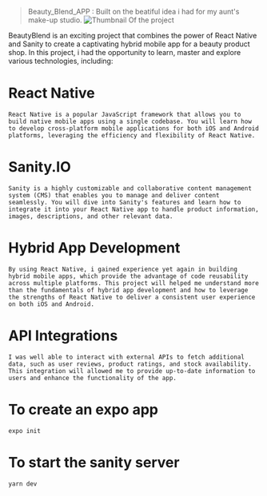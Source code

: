 > Beauty_Blend_APP : Built on the beatiful idea i had for my aunt's make-up studio.
> ![Thumbnail Of the project](./snap.png)

>

BeautyBlend is an exciting project that combines the power of React Native and Sanity to create a captivating hybrid mobile app for a beauty product shop. In this project, i had the opportunity to learn, master  and explore various technologies, including:

# React Native

```
React Native is a popular JavaScript framework that allows you to build native mobile apps using a single codebase. You will learn how to develop cross-platform mobile applications for both iOS and Android platforms, leveraging the efficiency and flexibility of React Native. 
```

# Sanity.IO

```
Sanity is a highly customizable and collaborative content management system (CMS) that enables you to manage and deliver content seamlessly. You will dive into Sanity's features and learn how to integrate it into your React Native app to handle product information, images, descriptions, and other relevant data.
```

# Hybrid App Development

```
By using React Native, i gained experience yet again in building hybrid mobile apps, which provide the advantage of code reusability across multiple platforms. This project will helped me understand more than the fundamentals of hybrid app development and how to leverage the strengths of React Native to deliver a consistent user experience on both iOS and Android.
```



# API Integrations

```
I was well able to interact with external APIs to fetch additional data, such as user reviews, product ratings, and stock availability. This integration will allowed me to provide up-to-date information to users and enhance the functionality of the app.
```

# To create an expo app

```
expo init
```

# To start the sanity server

```
yarn dev
```
